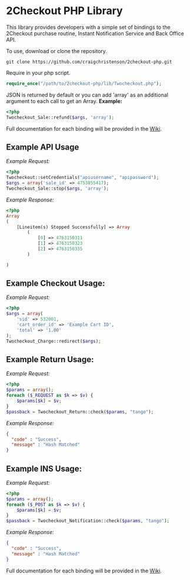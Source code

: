 2Checkout PHP Library
=====================

This library provides developers with a simple set of bindings to the 2Checkout purchase routine, Instant Notification Service and Back Office API.

To use, download or clone the repository.

```shell
git clone https://github.com/craigchristenson/2checkout-php.git
```

Require in your php script.

```php
require_once("/path/to/2checkout-php/lib/Twocheckout.php");
```

JSON is returned by default or you can add 'array' as an additional argument to each call to get an Array.
**Example:**
```php
<?php
Twocheckout_Sale::refund($args, 'array');
```

Full documentation for each binding will be provided in the [Wiki](https://github.com/craigchristenson/2checkout-php/wiki).


Example API Usage
-----------------

*Example Request:*

```php
<?php
Twocheckout::setCredentials("apiusername", "apipassword");
$args = array('sale_id' => 4753855417);
Twocheckout_Sale::stop($args, 'array');
```

*Example Response:*

```php
<?php
Array
(
    [Lineitem(s) Stopped Successfully] => Array
        (
            [0] => 4763150311
            [1] => 4763150323
            [2] => 4763150335
        )

)
```

Example Checkout Usage:
-----------------------

*Example Request:*

```php
<?php
$args = array(
    'sid' => 532001,
    'cart_order_id' => 'Example Cart ID',
    'total' => '1.00'
);
Twocheckout_Charge::redirect($args);
```

Example Return Usage:
---------------------

*Example Request:*

```php
<?php
$params = array();
foreach ($_REQUEST as $k => $v) {
    $params[$k] = $v;
}
$passback = Twocheckout_Return::check($params, "tango");
```

*Example Response:*

```json
{
  "code" : "Success",
  "message" : "Hash Matched"
}
```

Example INS Usage:
------------------

*Example Request:*

```php
<?php
$params = array();
foreach ($_POST as $k => $v) {
    $params[$k] = $v;
}
$passback = Twocheckout_Notification::check($params, "tango");
```

*Example Response:*

```json
{
  "code" : "Success",
  "message" : "Hash Matched"
}
```

Full documentation for each binding will be provided in the [Wiki](https://github.com/craigchristenson/2checkout-php/wiki).
